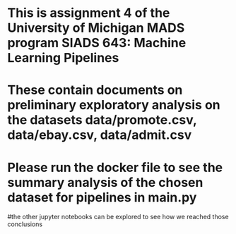# This is assignment 4 of the University of Michigan MADS program SIADS 643: Machine Learning Pipelines

# These contain documents on preliminary exploratory analysis on the datasets data/promote.csv, data/ebay.csv, data/admit.csv

# Please run the docker file to see the summary analysis of the chosen dataset for pipelines in main.py 

#the other jupyter notebooks can be explored to see how we reached those conclusions


